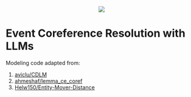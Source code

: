 <div align='center'>
  <a href='LICENSE'>
    <img src='https://img.shields.io/github/license/Ileriayo/markdown-badges?style=for-the-badge'>
  </a>
</div>

# Event Coreference Resolution with LLMs

Modeling code adapted from:
1. [aviclu/CDLM](https://github.com/aviclu/CDLM)
2. [ahmeshaf/lemma_ce_coref](https://github.com/ahmeshaf/lemma_ce_coref)
3. [Helw150/Entity-Mover-Distance](https://github.com/Helw150/Entity-Mover-Distance)
